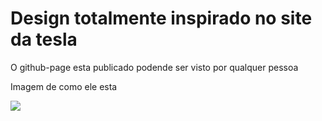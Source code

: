 <h1>Design totalmente inspirado no site da tesla</h1>
<p>O github-page esta publicado podende ser visto por qualquer pessoa</p>
<p>Imagem de como ele esta</p>
<img src="https://user-images.githubusercontent.com/92120832/192368358-680324ef-f166-4f53-8d33-b5d341b8ac8c.png">
